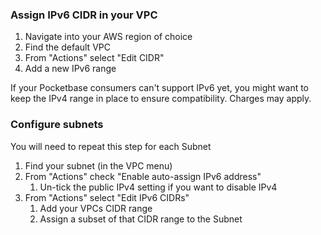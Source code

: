 ### Assign IPv6 CIDR in your VPC

1. Navigate into your AWS region of choice
2. Find the default VPC
3. From "Actions" select "Edit CIDR"
4. Add a new IPv6 range

If your Pocketbase consumers can't support IPv6 yet, you might want to keep the IPv4 range in place to ensure compatibility. Charges may apply.

### Configure subnets

You will need to repeat this step for each Subnet

1. Find your subnet (in the VPC menu)
2. From "Actions" check "Enable auto-assign IPv6 address"
   1. Un-tick the public IPv4 setting if you want to disable IPv4
3. From "Actions" select "Edit IPv6 CIDRs"
   1. Add your VPCs CIDR range
   2. Assign a subset of that CIDR range to the Subnet
